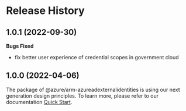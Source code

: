 # Release History
    
## 1.0.1 (2022-09-30)

**Bugs Fixed**

  -  fix better user experience of credential scopes in government cloud

## 1.0.0 (2022-04-06)

The package of @azure/arm-azureadexternalidentities is using our next generation design principles. To learn more, please refer to our documentation [Quick Start](https://aka.ms/js-track2-quickstart).
